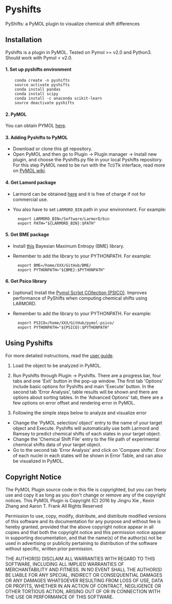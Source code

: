 
# Pyshifts
PyShifts: a PyMOL plugin to visualize chemical shift differences
 
## Installation
Pyshifts is a plugin in PyMOL. Tested on Pymol >= v2.0 and Python3. Should work with Pymol < v2.0.

#### 1. Set up pyshifts environment
        conda create -n pyshifts
        source activate pyshifts
        conda install pandas
        conda install scipy
        conda install -c anaconda scikit-learn 
        source deactivate pyshifts
        
#### 2. PyMOL 
You can obtain PYMOL [here](https://pymol.org/2/).

#### 3. Adding Pyshifts to PyMOL
- Download or clone this git repository.
- Open PyMOL and then go to Plugin -> Plugin manager -> Install new plugin, and choose the Pyshifts.py file in your local Pyshifts repository. For this step PyMOL need to be run with the Tcl/Tk interface, read more on [PyMOL wiki](https://pymolwiki.org/index.php/Plugins).

#### 4. Get Lamord package
- Larmord can be obtained [here](https://umich.flintbox.com/?embed=true#technologies/bae4aa7e-2fbd-47dd-8886-533c147d75df) and it is free of charge if not for commercial use. 
- You also have to set `LARMORD_BIN` path in your environment. For example:

        export LARMORD_BIN=/Software/LarmorD/bin
        export PATH="${LARMORD_BIN}:$PATH"
        
#### 5. Get BME package
- Install [this](https://github.com/KULL-Centre/BME) Bayesian Maximum Entropy (BME) library.
- Remember to add the library to your PYTHONPATH. For example:

        export BME=/home/XXX/GitHub/BME/
        export PYTHONPATH="${BME}:$PYTHONPATH"


#### 6. Get Psico library
- [optional] Install the [Pymol ScrIpt COllection (PSICO)](https://github.com/speleo3/pymol-psico). Improves performance of PyShifts when computing chemical shifts using LARMORD.
- Remember to add the library to your PYTHONPATH. For example:

        export PSICO=/home/XXX/GitHub/pymol-psico/
        export PYTHONPATH="${PSICO}:$PYTHONPATH"


## Using Pyshifts
For more detailed instructions, read the [user guide](https://github.com/atfrank/PyShifts/blob/master/user_guide/Pyshifts_manual.pdf). 

1. Load the object to be analyzed in PyMOL.

2. Run Pyshifts through Plugin -> Pyshifts. There are a progress bar, four tabs and one 'Exit' button in the pop-up window. The first tab 'Options' include basic options for Pyshifts and main 'Execute' button. In the second tab 'Error Analysis', table results will be shown and there are options about sorting tables. In the 'Advanced Options' tab, there are a few options on error offset and rendering error in PyMOL.

3. Following the simple steps below to analyze and visualize error
  - Change the 'PyMOL selection/ object' entry to the name of your target object and Execute. Pyshifts will automatically use both Larmord and Ramsey to predict chemical shifts of each states in your target object.
  - Change the 'Chemical Shift File' entry to the file path of experimental chemical shifts data of your target object.
  - Go to the second tab 'Error Analysis' and click on 'Compare shifts'. Error of each nuclei in each states will be shown in Error Table, and can also be visualized in PyMOL.

## Copyright Notice

The PyMOL Plugin source code in this file is copyrighted, but you can
freely use and copy it as long as you don't change or remove any of
the copyright notices.
                      This PyMOL Plugin is Copyright (C) 2016 by 
           Jingru Xie <jingrux at umich dot edu>, Kexin Zhang <kexin at umich dot edu> and Aaron T. Frank <afrankz at umich dot edu>
                              All Rights Reserved

Permission to use, copy, modify, distribute, and distribute modified
versions of this software and its documentation for any purpose and
without fee is hereby granted, provided that the above copyright
notice appear in all copies and that both the copyright notice and
this permission notice appear in supporting documentation, and that
the name(s) of the author(s) not be used in advertising or publicity
pertaining to distribution of the software without specific, written
prior permission.

THE AUTHOR(S) DISCLAIM ALL WARRANTIES WITH REGARD TO THIS SOFTWARE,
INCLUDING ALL IMPLIED WARRANTIES OF MERCHANTABILITY AND FITNESS.  IN
NO EVENT SHALL THE AUTHOR(S) BE LIABLE FOR ANY SPECIAL, INDIRECT OR
CONSEQUENTIAL DAMAGES OR ANY DAMAGES WHATSOEVER RESULTING FROM LOSS OF
USE, DATA OR PROFITS, WHETHER IN AN ACTION OF CONTRACT, NEGLIGENCE OR
OTHER TORTIOUS ACTION, ARISING OUT OF OR IN CONNECTION WITH THE USE OR
PERFORMANCE OF THIS SOFTWARE.
